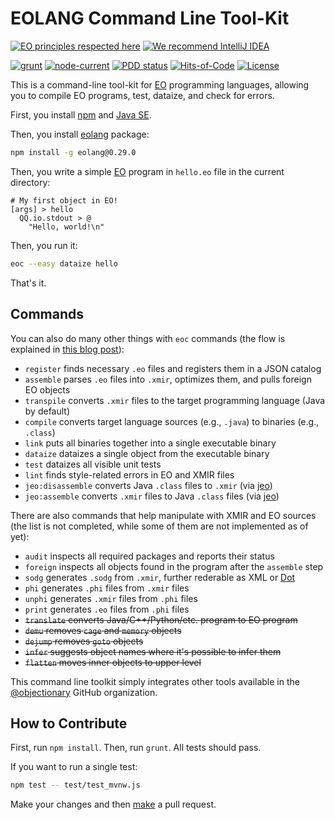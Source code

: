 # EOLANG Command Line Tool-Kit

[![EO principles respected here](https://www.elegantobjects.org/badge.svg)](https://www.elegantobjects.org)
[![We recommend IntelliJ IDEA](https://www.elegantobjects.org/intellij-idea.svg)](https://www.jetbrains.com/idea/)

[![grunt](https://github.com/objectionary/eoc/actions/workflows/grunt.yml/badge.svg)](https://github.com/objectionary/eoc/actions/workflows/grunt.yml)
[![node-current](https://img.shields.io/node/v/eolang)](https://www.npmjs.com/package/eolang)
[![PDD status](https://www.0pdd.com/svg?name=objectionary/eoc)](https://www.0pdd.com/p?name=objectionary/eoc)
[![Hits-of-Code](https://hitsofcode.com/github/objectionary/eoc)](https://hitsofcode.com/view/github/objectionary/eoc)
[![License](https://img.shields.io/badge/license-MIT-green.svg)](https://github.com/objectionary/eoc/blob/master/LICENSE.txt)

This is a command-line tool-kit for [EO](https://www.eolang.org)
programming languages, allowing you to compile EO programs, test, dataize,
and check for errors.

First, you install [npm][npm-install] and [Java SE][java-se].

Then, you install [eolang][npm] package:

```bash
npm install -g eolang@0.29.0
```

Then, you write a simple [EO](https://www.eolang.org) program in `hello.eo` file
in the current directory:

```eo
# My first object in EO!
[args] > hello
  QQ.io.stdout > @
    "Hello, world!\n"
```

Then, you run it:

```bash
eoc --easy dataize hello
```

That's it.

## Commands

You can also do many other things with `eoc` commands
(the flow is explained in [this blog post][blog]):

* `register` finds necessary `.eo` files and registers them in a JSON catalog
* `assemble` parses `.eo` files into `.xmir`, optimizes them,
  and pulls foreign EO objects
* `transpile` converts `.xmir` files to the target programming
language (Java by default)
* `compile` converts target language sources (e.g., `.java`)
to binaries (e.g., `.class`)
* `link` puts all binaries together into a single executable binary
* `dataize` dataizes a single object from the executable binary
* `test` dataizes all visible unit tests
* `lint` finds style-related errors in EO and XMIR files
* `jeo:disassemble` converts Java `.class` files to `.xmir`
(via [jeo](https://github.com/objectionary/jeo-maven-plugin))
* `jeo:assemble` converts `.xmir` files to Java `.class` files
(via [jeo](https://github.com/objectionary/jeo-maven-plugin))

There are also commands that help manipulate with XMIR and EO sources
(the list is not completed, while some of them are not implemented as of yet):

* `audit` inspects all required packages and reports their status
* `foreign` inspects all objects found in the program after the `assemble` step
* `sodg` generates `.sodg` from `.xmir`, further rederable as XML or [Dot][dot]
* `phi` generates `.phi` files from `.xmir` files
* `unphi` generates `.xmir` files from `.phi` files
* `print` generates `.eo` files from `.phi` files
* ~~`translate` converts Java/C++/Python/etc. program to EO program~~
* ~~`demu` removes `cage` and `memory` objects~~
* ~~`dejump` removes `goto` objects~~
* ~~`infer` suggests object names where it's possible to infer them~~
* ~~`flatten` moves inner objects to upper level~~

This command line toolkit simply integrates other tools available in
the [@objectionary](https://github.com/objectionary) GitHub organization.

## How to Contribute

First, run `npm install`. Then, run `grunt`. All tests should pass.

If you want to run a single test:

```bash
npm test -- test/test_mvnw.js
```

Make your changes and then
[make](https://www.yegor256.com/2014/04/15/github-guidelines.html)
a pull request.

[npm]: https://www.npmjs.com/package/eolang
[java-se]: https://www.oracle.com/java/technologies/downloads/
[npm-install]: https://docs.npmjs.com/downloading-and-installing-node-js-and-npm
[dot]: https://en.wikipedia.org/wiki/DOT_%28graph_description_language%29
[blog]: https://www.yegor256.com/2021/10/21/objectionary.html
